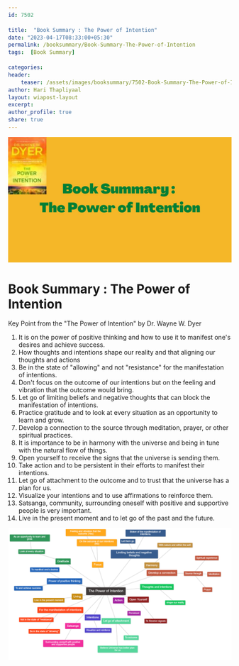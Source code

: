 ```yaml
---    
id: 7502    
  
title:  "Book Summary : The Power of Intention"      
date: "2023-04-17T08:33:00+05:30"    
permalink: /booksummary/Book-Summary-The-Power-of-Intention     
tags:  [Book Summary]     
    
categories:    
header:    
    teaser: /assets/images/booksummary/7502-Book-Summary-The-Power-of-Intention.jpg    
author: Hari Thapliyaal    
layout: wiapost-layout    
excerpt:    
author_profile: true    
share: true    
---    
```

    
![Book Summary : The Power of Intention](/assets/images/booksummary/7502-Book-Summary-The-Power-of-Intention.jpg)         
    
# Book Summary : The Power of Intention   
   
Key Point from the "The Power of Intention" by Dr. Wayne W. Dyer   

1. It is on the power of positive thinking and how to use it to manifest one's desires and achieve success.
2. How thoughts and intentions shape our reality and that aligning our thoughts and actions
3. Be in the state of "allowing" and not "resistance" for the manifestation of intentions.
4. Don't focus on the outcome of our intentions but on the feeling and vibration that the outcome would bring.
5. Let go of limiting beliefs and negative thoughts that can block the manifestation of intentions.
6. Practice gratitude and to look at every situation as an opportunity to learn and grow.
7. Develop a connection to the source through meditation, prayer, or other spiritual practices.
8. It is importance to be in harmony with the universe and being in tune with the natural flow of things.
9. Open yourself to receive the signs that the universe is sending them.
10. Take action and to be persistent in their efforts to manifest their intentions.
11. Let go of attachment to the outcome and to trust that the universe has a plan for us.
12. Visualize your intentions and to use affirmations to reinforce them.
13. Satsanga, community, surrounding oneself with positive and supportive people is very important.
14. Live in the present moment and to let go of the past and the future.


![Mind Map : The Power of Intention](/assets/images/booksummary/7502-The-Power-of-Intension.png)

